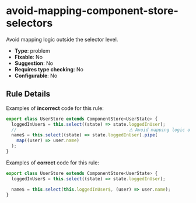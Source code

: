 # avoid-mapping-component-store-selectors

Avoid mapping logic outside the selector level.

- **Type**: problem
- **Fixable**: No
- **Suggestion**: No
- **Requires type checking**: No
- **Configurable**: No

<!-- Everything above this generated, do not edit -->
<!-- MANUAL-DOC:START -->

## Rule Details

Examples of **incorrect** code for this rule:

```ts
export class UserStore extends ComponentStore<UserState> {
  loggedInUser$ = this.select((state) => state.loggedInUser);
  //                                           ⚠ Avoid mapping logic outside the selector level.
  name$ = this.select((state) => state.loggedInUser).pipe(
    map((user) => user.name)
  );
}
```

Examples of **correct** code for this rule:

```ts
export class UserStore extends ComponentStore<UserState> {
  loggedInUser$ = this.select((state) => state.loggedInUser);

  name$ = this.select(this.loggedInUser$, (user) => user.name);
}
```
